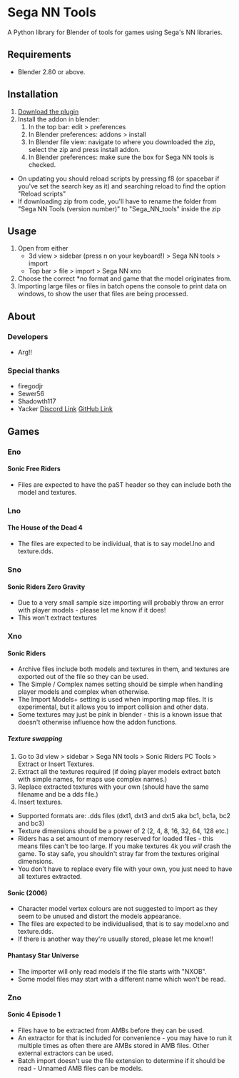 # Sega NN Tools

A Python library for Blender of tools for games using Sega's NN libraries.

## Requirements
 - Blender 2.80 or above.

## Installation
 1. [Download the plugin](https://github.com/Argx2121/Sega_NN_tools/releases)
 2. Install the addon in blender:
    1. In the top bar: edit > preferences
    2. In Blender preferences: addons > install
    3. In Blender file view: navigate to where you downloaded the zip, select the zip and press install addon.
    4. In Blender preferences: make sure the box for Sega NN tools is checked.
- On updating you should reload scripts by pressing f8 (or spacebar if you've set the search key as it) and searching reload to find the option "Reload scripts"
- If downloading zip from code, you'll have to rename the folder from "Sega NN Tools (version number)" to "Sega_NN_tools" inside the zip

## Usage
1. Open from either
   - 3d view > sidebar (press n on your keyboard!) > Sega NN tools > import
   - Top bar > file > import > Sega NN xno 
2. Choose the correct *no format and game that the model originates from.
3. Importing large files or files in batch opens the console to print data on windows, to show the user that files are being processed.
  
## About

### Developers
 - Arg!!
 
### Special thanks
 - firegodjr
 - Sewer56
 - Shadowth117
 - Yacker
[Discord Link](https://discord.gg/CURRBfq)
[GitHub Link](https://github.com/Argx2121/Sega_NN_tools/)
## Games

### Eno

#### Sonic Free Riders
- Files are expected to have the paST header so they can include both the model and textures.

### Lno

#### The House of the Dead 4
- The files are expected to be individual, that is to say model.lno and texture.dds.

### Sno

#### Sonic Riders Zero Gravity
- Due to a very small sample size importing will probably throw an error with player models - please let me know if it does!
- This won't extract textures

### Xno

#### Sonic Riders
- Archive files include both models and textures in them, and textures are exported out of the file so they can be used.
- The Simple / Complex names setting should be simple when handling player models and complex when otherwise.
- The Import Models+ setting is used when importing map files. It is experimental, but it allows you to import collision and other data.
- Some textures may just be pink in blender - this is a known issue that doesn't otherwise influence how the addon functions.

##### Texture swapping
1. Go to 3d view > sidebar > Sega NN tools > Sonic Riders PC Tools > Extract or Insert Textures.
2. Extract all the textures required (if doing player models extract batch with simple names, for maps use complex names.)
3. Replace extracted textures with your own (should have the same filename and be a dds file.)
4. Insert textures.

- Supported formats are: .dds files (dxt1, dxt3 and dxt5 aka bc1, bc1a, bc2 and bc3)
- Texture dimensions should be a power of 2 (2, 4, 8, 16, 32, 64, 128 etc.)
- Riders has a set amount of memory reserved for loaded files - this means files can't be too large. If you make textures 4k you *will* crash the game. To stay safe, you shouldn't stray far from the textures original dimensions. 
- You don't have to replace every file with your own, you just need to have all textures extracted.

#### Sonic (2006)
- Character model vertex colours are not suggested to import as they seem to be unused and distort the models appearance.
- The files are expected to be individualised, that is to say model.xno and texture.dds.
- If there is another way they're usually stored, please let me know!!

#### Phantasy Star Universe
- The importer will only read models if the file starts with "NXOB".
- Some model files may start with a different name which won't be read.

### Zno

#### Sonic 4 Episode 1
- Files have to be extracted from AMBs before they can be used.
- An extractor for that is included for convenience - you may have to run it multiple times as often there are AMBs stored in AMB files. Other external extractors can be used.
- Batch import doesn't use the file extension to determine if it should be read - Unnamed AMB files can be models.